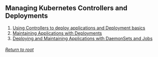 ## Managing Kubernetes Controllers and Deployments
1. [Using Controllers to deploy applications and Deployment basics](../Managing%20Kubernetes%20Controllers%20and%20Deployments/01usingControllersDeploymentBasics/README.md)
2. [Maintaining Applications with Deployments](../Managing%20Kubernetes%20Controllers%20and%20Deployments/02maintainingApplicationsDeployments/README.md)
3. [Deploying and Maintaining Applications with DaemonSets and Jobs](../Managing%20Kubernetes%20Controllers%20and%20Deployments/03daemonSetsJobs/README.md)

###### [Return to root](https://github.com/l12f3r/CKAstudy/)